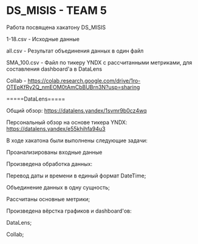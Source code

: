# DS_MISIS - TEAM 5
Работа посвящена хакатону DS_MISIS


1-18.csv - Исходные данные


all.csv - Результат объединения данных в один файл


SMA_100.csv - Файл по тикеру YNDX с рассчитанными метриками, для составления dashboard'а в DataLens


Collab - https://colab.research.google.com/drive/1ro-OTEpKfRy2Q_nmEOM0tAmCbBUBrn3N?usp=sharing


=====DataLens=====

Общий обзор: https://datalens.yandex/1svmr9b0cz4wq

Персональный обзор на основе тикера YNDX: https://datalens.yandex/e55khihfa94u3





В ходе хакатона были выполнены следующие задачи:

Проанализированы входные данные

Произведена обработка данных:

  Перевод даты и времени в единый формат DateTime;
  
  Объединение данных в одну сущность;
  
Рассчитаны основные метрики;

Произведена вёрстка графиков и dashboard'ов:

  DataLens;
  
  Collab;
